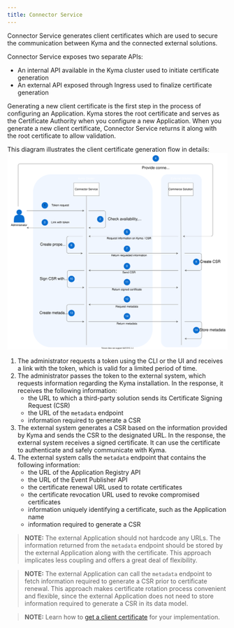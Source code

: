 ```yaml
---
title: Connector Service
---
```


Connector Service generates client certificates which are used to secure the communication between Kyma and the connected external solutions.

Connector Service exposes two separate APIs:

- An internal API available in the Kyma cluster used to initiate certificate generation
- An external API exposed through Ingress used to finalize certificate generation

Generating a new client certificate is the first step in the process of configuring an Application. Kyma stores the root certificate and serves as the Certificate Authority when you configure a new Application. When you generate a new client certificate, Connector Service returns it along with the root certificate to allow validation.

This diagram illustrates the client certificate generation flow in details:
![Client certificate generation operation flow](assets/ac-automatic-configuration.svg)

1. The administrator requests a token using the CLI or the UI and receives a link with the token, which is valid for a limited period of time.
2. The administrator passes the token to the external system, which requests information regarding the Kyma installation. In the response, it receives the following information:
    - the URL to which a third-party solution sends its Certificate Signing Request (CSR)
    - the URL of the `metadata` endpoint
    - information required to generate a CSR
3. The external system generates a CSR based on the information provided by Kyma and sends the CSR to the designated URL. In the response, the external system receives a signed certificate. It can use the certificate to authenticate and safely communicate with Kyma.
4. The external system calls the `metadata` endpoint that contains the following information:
    - the URL of the Application Registry API
    - the URL of the Event Publisher API
    - the certificate renewal URL used to rotate certificates
    - the certificate revocation URL used to revoke compromised certificates
    - information uniquely identifying a certificate, such as the Application name
    - information required to generate a CSR

>**NOTE:** The external Application should not hardcode any URLs. The information returned from the `metadata` endpoint should be stored by the external Application along with the certificate. This approach implicates less coupling and offers a great deal of flexibility.

>**NOTE:**  The external Application can call the `metadata` endpoint to fetch information required to generate a CSR prior to certificate renewal. This approach makes certificate rotation process convenient and flexible, since the external Application does not need to store information required to generate a CSR in its data model.

>**NOTE:** Learn how to [get a client certificate](../../03-tutorials/00-application-connectivity/ac-02-get-client-certificate.md) for your implementation.